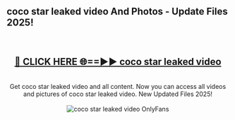 <h2>coco star leaked video And Photos - Update Files 2025!</h2>
<br>
<div align="center">
<h2><a href="https://linkcuts.com/hfmhzwbr" rel="nofollow">🔴 CLICK HERE 🌐==►► coco star leaked video</a></h2>
<br>
Get coco star leaked video and all content. Now you can access all videos and pictures of coco star leaked video. New Updated Files 2025!
<br>
<br>
<a href="https://linkcuts.com/hfmhzwbr" rel="nofollow" data-target="animated-image.originalLink"><img src="https://i.ibb.co.com/WyWwxjT/player-gif2.gif" alt="coco star leaked video OnlyFans" style="max-width: 100%; display: inline-block;" data-target="animated-image.originalImage"></a>
</div>
<br>
